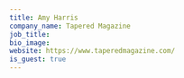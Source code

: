 ```yaml
---
title: Amy Harris
company_name: Tapered Magazine
job_title: 
bio_image: 
website: https://www.taperedmagazine.com/
is_guest: true
---
```


